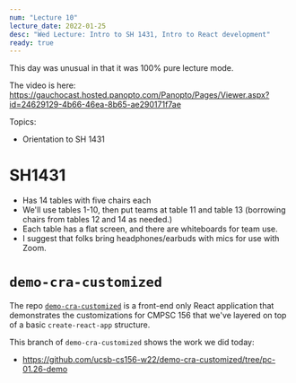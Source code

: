 ```yaml
---
num: "Lecture 10"
lecture_date: 2022-01-25
desc: "Wed Lecture: Intro to SH 1431, Intro to React development"
ready: true
---
```



This day was unusual in that it was 100% pure lecture mode.

The video is here: <https://gauchocast.hosted.panopto.com/Panopto/Pages/Viewer.aspx?id=24629129-4b66-46ea-8b65-ae290171f7ae>

Topics:
* Orientation to SH 1431


# SH1431

* Has 14 tables with five chairs each
* We'll use tables 1-10, then put teams at table 11 and table 13 (borrowing chairs from tables 12 and 14 as needed.)
* Each table has a flat screen, and there are whiteboards for team use.
* I suggest that folks bring headphones/earbuds with mics for use with Zoom.

# `demo-cra-customized`

The repo [`demo-cra-customized`](https://github.com/ucsb-cs156-w22/demo-cra-customized) is a front-end only React application that demonstrates
the customizations for CMPSC 156 that we've layered on top of a basic `create-react-app` structure.

This branch of `demo-cra-customized` shows the work we did today:
* <https://github.com/ucsb-cs156-w22/demo-cra-customized/tree/pc-01.26-demo>

